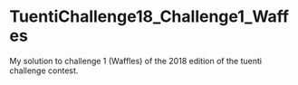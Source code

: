 # TuentiChallenge18_Challenge1_Waffes
My solution to challenge 1 (Waffles) of the 2018 edition of the tuenti challenge contest.
